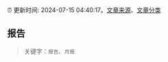 :alarm_clock: 更新时间: 2024-07-15 04:40:17。[文章来源](/README.md)、[文章分类](/TAGS.md)

## 报告


> 关键字：`报告`、`月报`



